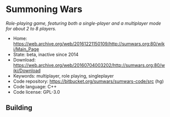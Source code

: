# Summoning Wars

_Role-playing game, featuring both a single-player and a multiplayer mode for about 2 to 8 players._

- Home: <https://web.archive.org/web/20161221150109/http://sumwars.org:80/wiki/Main_Page>
- State: beta, inactive since 2014
- Download: <https://web.archive.org/web/20160704003202/http://sumwars.org:80/wiki/Download>
- Keywords: multiplayer, role playing, singleplayer
- Code repository: https://bitbucket.org/sumwars/sumwars-code/src (hg)
- Code language: C++
- Code license: GPL-3.0

## Building


